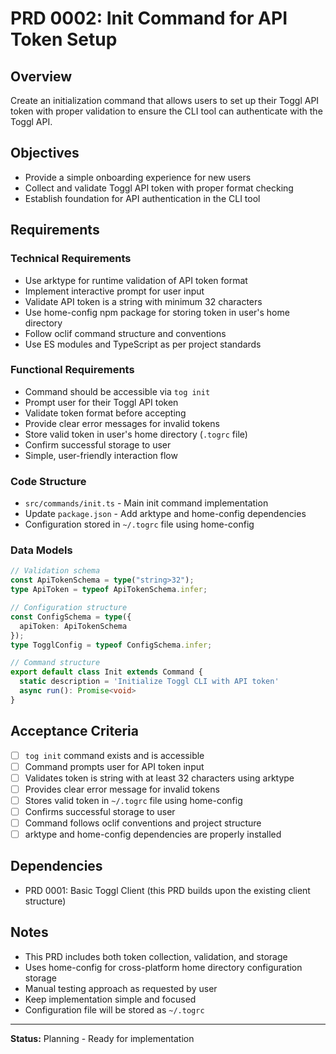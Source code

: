 # PRD 0002: Init Command for API Token Setup

## Overview
Create an initialization command that allows users to set up their Toggl API token with proper validation to ensure the CLI tool can authenticate with the Toggl API.

## Objectives
- Provide a simple onboarding experience for new users
- Collect and validate Toggl API token with proper format checking
- Establish foundation for API authentication in the CLI tool

## Requirements

### Technical Requirements
- Use arktype for runtime validation of API token format
- Implement interactive prompt for user input
- Validate API token is a string with minimum 32 characters
- Use home-config npm package for storing token in user's home directory
- Follow oclif command structure and conventions
- Use ES modules and TypeScript as per project standards

### Functional Requirements
- Command should be accessible via `tog init`
- Prompt user for their Toggl API token
- Validate token format before accepting
- Provide clear error messages for invalid tokens
- Store valid token in user's home directory (`.togrc` file)
- Confirm successful storage to user
- Simple, user-friendly interaction flow

### Code Structure
- `src/commands/init.ts` - Main init command implementation
- Update `package.json` - Add arktype and home-config dependencies
- Configuration stored in `~/.togrc` file using home-config

### Data Models
```typescript
// Validation schema
const ApiTokenSchema = type("string>32");
type ApiToken = typeof ApiTokenSchema.infer;

// Configuration structure
const ConfigSchema = type({
  apiToken: ApiTokenSchema
});
type TogglConfig = typeof ConfigSchema.infer;

// Command structure
export default class Init extends Command {
  static description = 'Initialize Toggl CLI with API token'
  async run(): Promise<void>
}
```

## Acceptance Criteria
- [ ] `tog init` command exists and is accessible
- [ ] Command prompts user for API token input
- [ ] Validates token is string with at least 32 characters using arktype
- [ ] Provides clear error message for invalid tokens
- [ ] Stores valid token in `~/.togrc` file using home-config
- [ ] Confirms successful storage to user
- [ ] Command follows oclif conventions and project structure
- [ ] arktype and home-config dependencies are properly installed

## Dependencies
- PRD 0001: Basic Toggl Client (this PRD builds upon the existing client structure)

## Notes
- This PRD includes both token collection, validation, and storage
- Uses home-config for cross-platform home directory configuration storage
- Manual testing approach as requested by user
- Keep implementation simple and focused
- Configuration file will be stored as `~/.togrc`

---

**Status:** Planning - Ready for implementation
